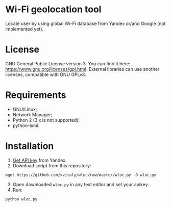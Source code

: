 # Wi-Fi geolocation tool
Locate user by using global Wi-Fi database from Yandex or/and Google (not implemented yet).

# License
GNU General Public License version 3. You can find it here: https://www.gnu.org/licenses/gpl.html. External libraries can use another licenses, compatible with GNU GPLv3.

# Requirements
 * GNU/Linux;
 * Network Manager;
 * Python 2 (3.x is not supported);
 * python-lxml.

# Installation
 1. [Get API key](https://tech.yandex.ru/maps/keys/get/) from Yandex.
 2. Download script from this repository:
 ```
 wget https://github.com/xvitaly/wloc/raw/master/wloc.py -O wloc.py
 ```
 3. Open downloaded `wloc.py` in any text editor and set your apikey.
 4. Run:
 ```
 python wloc.py
 ```
